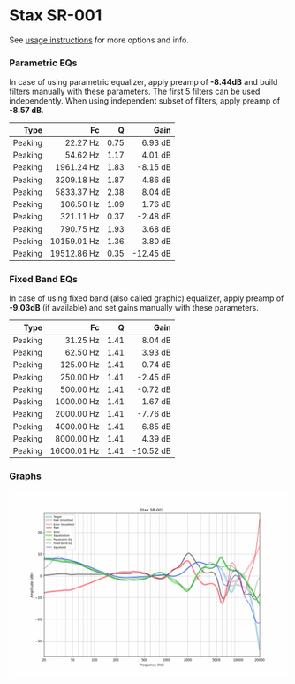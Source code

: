 # Stax SR-001
See [usage instructions](https://github.com/jaakkopasanen/AutoEq#usage) for more options and info.

### Parametric EQs
In case of using parametric equalizer, apply preamp of **-8.44dB** and build filters manually
with these parameters. The first 5 filters can be used independently.
When using independent subset of filters, apply preamp of **-8.57 dB**.

| Type    | Fc          |    Q | Gain      |
|--------:|------------:|-----:|----------:|
| Peaking | 22.27 Hz    | 0.75 | 6.93 dB   |
| Peaking | 54.62 Hz    | 1.17 | 4.01 dB   |
| Peaking | 1961.24 Hz  | 1.83 | -8.15 dB  |
| Peaking | 3209.18 Hz  | 1.87 | 4.86 dB   |
| Peaking | 5833.37 Hz  | 2.38 | 8.04 dB   |
| Peaking | 106.50 Hz   | 1.09 | 1.76 dB   |
| Peaking | 321.11 Hz   | 0.37 | -2.48 dB  |
| Peaking | 790.75 Hz   | 1.93 | 3.68 dB   |
| Peaking | 10159.01 Hz | 1.36 | 3.80 dB   |
| Peaking | 19512.86 Hz | 0.35 | -12.45 dB |

### Fixed Band EQs
In case of using fixed band (also called graphic) equalizer, apply preamp of **-9.03dB**
(if available) and set gains manually with these parameters.

| Type    | Fc          |    Q | Gain      |
|--------:|------------:|-----:|----------:|
| Peaking | 31.25 Hz    | 1.41 | 8.04 dB   |
| Peaking | 62.50 Hz    | 1.41 | 3.93 dB   |
| Peaking | 125.00 Hz   | 1.41 | 0.74 dB   |
| Peaking | 250.00 Hz   | 1.41 | -2.45 dB  |
| Peaking | 500.00 Hz   | 1.41 | -0.72 dB  |
| Peaking | 1000.00 Hz  | 1.41 | 1.67 dB   |
| Peaking | 2000.00 Hz  | 1.41 | -7.76 dB  |
| Peaking | 4000.00 Hz  | 1.41 | 6.85 dB   |
| Peaking | 8000.00 Hz  | 1.41 | 4.39 dB   |
| Peaking | 16000.01 Hz | 1.41 | -10.52 dB |

### Graphs
![](./Stax%20SR-001.png)